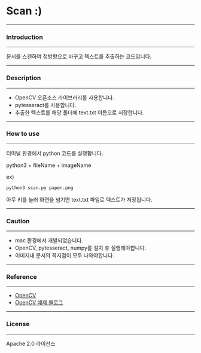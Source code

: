 # Scan :)
---

### Introduction
---
문서를 스캔하여 정방향으로 바꾸고 텍스트를 추출하는 코드입니다.

---
### Description
---
+ OpenCV 오픈소스 라이브러리를 사용합니다.
+ pytesseract를 사용합니다.
+ 추출한 텍스트를 해당 폴더에 text.txt 이름으로 저장합니다.

---
### How to use
---
터미널 환경에서 python 코드를 실행합니다.

python3 + fileName + imageName

ex)
```
python3 scan.py paper.png
```

아무 키를 눌러 화면을 넘기면 text.txt 파일로 텍스트가 저장됩니다.

---
### Caution
---
+ mac 환경에서 개발되었습니다.
+ OpenCV, pytesseract, numpy를 설치 후 실행해야합니다.
+ 이미지내 문서의 꼭지점이 모두 나와야합니다.

---
### Reference
---
+ [OpenCV](https://opencv.org)
+ [OpenCV 예제 블로그](https://cori.tistory.com/132)

---
### License
---
Apache 2.0 라이선스